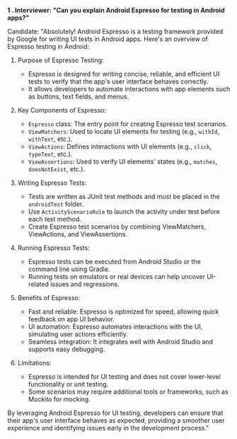 

**1 . Interviewer: "Can you explain Android Espresso for testing in Android apps?"**

Candidate: "Absolutely! Android Espresso is a testing framework provided by Google for writing UI tests in Android apps. Here's an overview of Espresso testing in Android:

1. Purpose of Espresso Testing:
   - Espresso is designed for writing concise, reliable, and efficient UI tests to verify that the app's user interface behaves correctly.
   - It allows developers to automate interactions with app elements such as buttons, text fields, and menus.

2. Key Components of Espresso:
   - `Espresso` class: The entry point for creating Espresso test scenarios.
   - `ViewMatchers`: Used to locate UI elements for testing (e.g., `withId`, `withText`, etc.).
   - `ViewActions`: Defines interactions with UI elements (e.g., `click`, `typeText`, etc.).
   - `ViewAssertions`: Used to verify UI elements' states (e.g., `matches`, `doesNotExist`, etc.).

3. Writing Espresso Tests:
   - Tests are written as JUnit test methods and must be placed in the `androidTest` folder.
   - Use `ActivityScenarioRule` to launch the activity under test before each test method.
   - Create Espresso test scenarios by combining ViewMatchers, ViewActions, and ViewAssertions.

4. Running Espresso Tests:
   - Espresso tests can be executed from Android Studio or the command line using Gradle.
   - Running tests on emulators or real devices can help uncover UI-related issues and regressions.

5. Benefits of Espresso:
   - Fast and reliable: Espresso is optimized for speed, allowing quick feedback on app UI behavior.
   - UI automation: Espresso automates interactions with the UI, simulating user actions efficiently.
   - Seamless integration: It integrates well with Android Studio and supports easy debugging.

6. Limitations:
   - Espresso is intended for UI testing and does not cover lower-level functionality or unit testing.
   - Some scenarios may require additional tools or frameworks, such as Mockito for mocking.

By leveraging Android Espresso for UI testing, developers can ensure that their app's user interface behaves as expected, providing a smoother user experience and identifying issues early in the development process."
 
